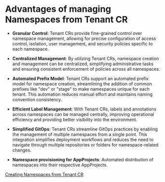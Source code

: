 # Advantages of managing Namespaces from Tenant CR

* **Granular Control**: Tenant CRs provide fine-grained control over namespace management, allowing for precise configuration of access control, isolation, user management, and security policies specific to each namespace.

* **Centralized Management**: By utilizing Tenant CRs, namespace creation and management can be centralized, simplifying administrative tasks and ensuring consistent enforcement of policies across all namespaces.

* **Automated Prefix Model**: Tenant CRs support an automated prefix model for namespace creation, streamlining the addition of common prefixes like "dev" or "stage" to make namespaces unique for each tenant. This automation reduces manual effort and maintains naming convention consistency.

* **Efficient Label Management**: With Tenant CRs, labels and annotations across namespaces can be managed centrally, improving operational efficiency and providing better visibility into the environment.

* **Simplified GitOps**: Tenant CRs streamline GitOps practices by enabling the management of multiple namespaces from a single point. This integration simplifies deployment workflows and reduces the need to navigate through multiple repositories or folders for namespace-related changes.

* **Namespace provisioning for AppProjects**: Automated distribution of namespaces into their respective AppProjects.

[Creating Namespaces from Tenant CR](../tutorials/tenant/creating-namespaces.md)
